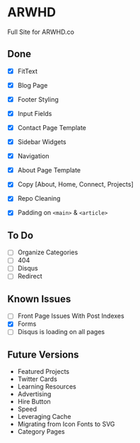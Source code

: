 ARWHD
=====

Full Site for ARWHD.co

Done
----
- [x] FitText
- [x] Blog Page
- [x] Footer Styling
- [x] Input Fields
- [x] Contact Page Template
- [x] Sidebar Widgets
- [x] Navigation
- [x] About Page Template
- [x] Copy [About, Home, Connect, Projects]
- [x] Repo Cleaning
- [x] Padding on `<main>` & `<article>`


To Do
----
- [ ] Organize Categories
- [ ] 404
- [ ] Disqus
- [ ] Redirect

Known Issues
----
- [ ] Front Page Issues With Post Indexes
- [x] Forms
- [ ] Disqus is loading on all pages

Future Versions
----
* Featured Projects
* Twitter Cards
* Learning Resources
* Advertising
* Hire Button
* Speed
* Leveraging Cache
* Migrating from Icon Fonts to SVG
* Category Pages
